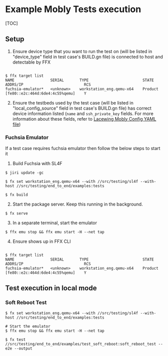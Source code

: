 # Example Mobly Tests execution

[TOC]

## Setup
1. Ensure device type that you want to run the test on (will be listed in
"device_type" field in test case's BUILD.gn file) is connected to host and
detectable by FFX
```shell

$ ffx target list
NAME                SERIAL       TYPE                        STATE      ADDRS/IP                           RCS
fuchsia-emulator*   <unknown>    workstation_eng.qemu-x64    Product    [fe80::e2c:464d:6de4:4c55%qemu]    Y
```

2. Ensure the testbeds used by the test case (will be listed in
"local_config_source" field in test case's BUILD.gn file) has correct device
information listed (`name` and `ssh_private_key` fields. For more information
about these fields, refer to
[Lacewing Mobly Config YAML file](../README.md#Mobly-Config-YAML-File))

### Fuchsia Emulator
If a test case requires fuchsia emulator then follow the below steps to start it

1. Build Fuchsia with SL4F
```shell
$ jiri update -gc

$ fx set workstation_eng.qemu-x64 --with //src/testing/sl4f --with-host //src/testing/end_to_end/examples:tests

$ fx build
```

2. Start the package server. Keep this running in the background.
```shell
$ fx serve
```

3. In a separate terminal, start the emulator
```shell
$ ffx emu stop && ffx emu start -H --net tap
```

4. Ensure shows up in FFX CLI
```shell

$ ffx target list
NAME                SERIAL       TYPE                        STATE      ADDRS/IP                           RCS
fuchsia-emulator*   <unknown>    workstation_eng.qemu-x64    Product    [fe80::e2c:464d:6de4:4c55%qemu]    Y
```

## Test execution in local mode
### Soft Reboot Test
```shell
$ fx set workstation_eng.qemu-x64 --with //src/testing/sl4f --with-host //src/testing/end_to_end/examples:tests

# Start the emulator
$ ffx emu stop && ffx emu start -H --net tap

$ fx test //src/testing/end_to_end/examples/test_soft_reboot:soft_reboot_test --e2e --output
```
